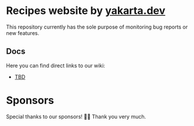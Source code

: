 # Recipes website by [yakarta.dev](https://yakarta.dev)

This repository currently has the sole purpose of monitoring bug reports or new features.

## Docs

Here you can find direct links to our wiki:
- [TBD](https://wiki.yakarta.dev)

# Sponsors

Special thanks to our sponsors! 👏🏼 Thank you very much.
